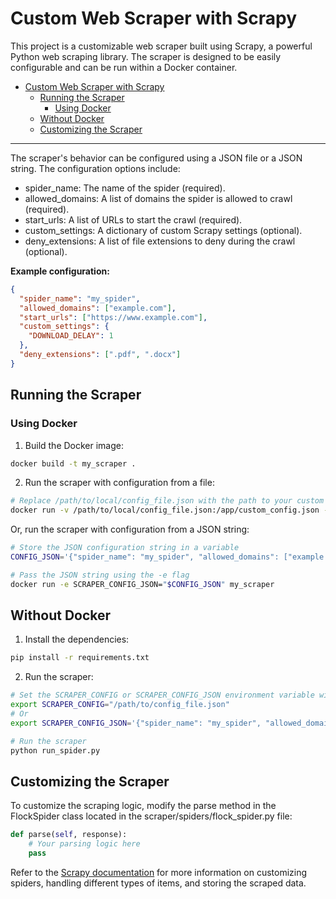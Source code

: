 # Custom Web Scraper with Scrapy

This project is a customizable web scraper built using Scrapy, a powerful Python web scraping library. The scraper is designed to be easily configurable and can be run within a Docker container.

- [Custom Web Scraper with Scrapy](#custom-web-scraper-with-scrapy)
  - [Running the Scraper](#running-the-scraper)
    - [Using Docker](#using-docker)
  - [Without Docker](#without-docker)
  - [Customizing the Scraper](#customizing-the-scraper)

---

The scraper's behavior can be configured using a JSON file or a JSON string. The configuration options include:

- spider_name: The name of the spider (required).
- allowed_domains: A list of domains the spider is allowed to crawl (required).
- start_urls: A list of URLs to start the crawl (required).
- custom_settings: A dictionary of custom Scrapy settings (optional).
- deny_extensions: A list of file extensions to deny during the crawl (optional).

**Example configuration:**

```json
{
  "spider_name": "my_spider",
  "allowed_domains": ["example.com"],
  "start_urls": ["https://www.example.com"],
  "custom_settings": {
    "DOWNLOAD_DELAY": 1
  },
  "deny_extensions": [".pdf", ".docx"]
}
```

## Running the Scraper

### Using Docker

1. Build the Docker image:

```bash
docker build -t my_scraper .
```

2. Run the scraper with configuration from a file:

```bash
# Replace /path/to/local/config_file.json with the path to your custom config file on your local machine.
docker run -v /path/to/local/config_file.json:/app/custom_config.json -e SCRAPER_CONFIG=/app/custom_config.json my_scraper
```

Or, run the scraper with configuration from a JSON string:

```bash
# Store the JSON configuration string in a variable
CONFIG_JSON='{"spider_name": "my_spider", "allowed_domains": ["example.com"], "start_urls": ["https://www.example.com"]}'

# Pass the JSON string using the -e flag
docker run -e SCRAPER_CONFIG_JSON="$CONFIG_JSON" my_scraper
```

## Without Docker

1. Install the dependencies:

```bash
pip install -r requirements.txt
```

2. Run the scraper:

```bash
# Set the SCRAPER_CONFIG or SCRAPER_CONFIG_JSON environment variable with the path to your config file or JSON string.
export SCRAPER_CONFIG="/path/to/config_file.json"
# Or
export SCRAPER_CONFIG_JSON='{"spider_name": "my_spider", "allowed_domains": ["example.com"], "start_urls": ["https://www.example.com"]}'

# Run the scraper
python run_spider.py
```

## Customizing the Scraper

To customize the scraping logic, modify the parse method in the FlockSpider class located in the scraper/spiders/flock_spider.py file:

```python
def parse(self, response):
    # Your parsing logic here
    pass
```

Refer to the [Scrapy documentation](https://docs.scrapy.org/en/latest/) for more information on customizing spiders, handling different types of items, and storing the scraped data.
